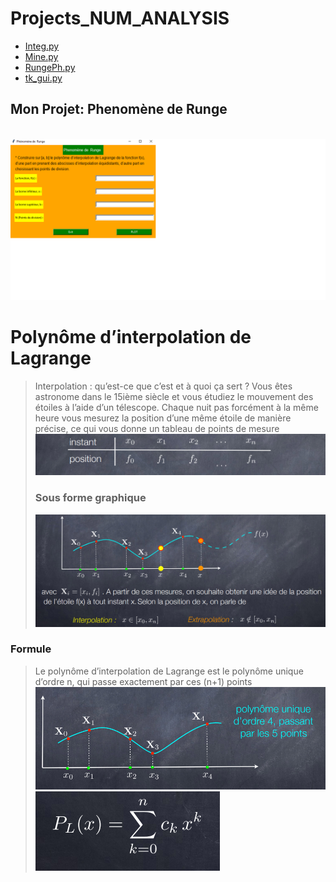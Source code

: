 # Projects_NUM_ANALYSIS

- [Integ.py](#Integ.py)
- [Mine.py](#Mine.py)
- [RungePh.py](#RungePh.py)
- [tk_gui.py](#tk_gui.py)



## Mon Projet: Phenomène de  Runge 

<br><img src="GIF.gif"> <br>
# Polynôme d’interpolation de Lagrange
>Interpolation : qu’est-ce que c’est et à quoi ça sert ?
Vous êtes astronome dans le 15ième siècle et vous étudiez le mouvement des étoiles à
l’aide d’un télescope. Chaque nuit pas forcément à la même heure vous mesurez la position
d’une même étoile de manière précise, ce qui vous donne un tableau de points de mesure 
><br><img src="1.png">
>### Sous forme graphique
><img src="2.png">

### Formule
>Le polynôme d’interpolation de Lagrange est le polynôme unique d’ordre n, qui
passe exactement par ces (n+1) points
><br><img src="3.png">
><br><centre><img src="4.png"></centre>
